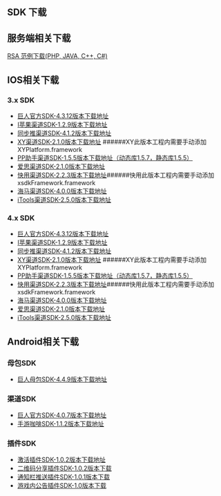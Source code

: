 ## SDK 下载



## 服务端相关下载

[RSA 范例下载(PHP, JAVA, C++, C#)](http://docs.mztgame.com/files/rsa_examples.zip)



## IOS相关下载

### 3.x SDK

* [巨人官方SDK-4.3.12版本下载地址](http://docs.mztgame.com/files/iOS/3.0/gaSDK4.3.12.zip)
* [I苹果渠道SDK-1.2.9版本下载地址](http://docs.mztgame.com/files/iOS/3.0/ztsdkv3_IA_1.2.9.tar.gz)
* [同步推渠道SDK-4.1.2版本下载地址](http://docs.mztgame.com/files/iOS/3.0/tbSDK4.1.2.zip)
* [XY渠道SDK-2.1.0版本下载地址](http://docs.mztgame.com/files/iOS/3.0/xySDK2.1.0.zip) ######XY此版本工程内需要手动添加XYPlatform.framework
* [PP助手渠道SDK-1.5.5版本下载地址（动态库1.5.7，静态库1.5.5）](http://docs.mztgame.com/files/iOS/3.0/ztsdkv3_PP_1.5.5.tar.gz)
* [爱思渠道SDK-2.1.0版本下载地址](http://docs.mztgame.com/files/iOS/3.0/asSDK2.1.0.zip)
* [快用渠道SDK-2.2.3版本下载地址](http://docs.mztgame.com/files/iOS/3.0/kySDK2.2.3.zip)######快用此版本工程内需要手动添加xsdkFramework.framework
* [海马渠道SDK-4.0.0版本下载地址](http://docs.mztgame.com/files/iOS/3.0/hmSDK4.0.0.zip)
* [iTools渠道SDK-2.5.0版本下载地址](http://docs.mztgame.com/files/iOS/3.0/itSDK2.5.0.zip)

### 4.x SDK

* [巨人官方SDK-4.3.12版本下载地址](http://docs.mztgame.com/files/iOS/4.0/ztsdkv4_GA_4.3.12.tar.gz)
* [I苹果渠道SDK-1.2.9版本下载地址](http://docs.mztgame.com/files/iOS/4.0/ztsdkv4_IA_1.2.9.tar.gz)
* [同步推渠道SDK-4.1.2版本下载地址](http://docs.mztgame.com/files/iOS/4.0/tbSDK4.1.2.zip)
* [XY渠道SDK-2.1.0版本下载地址](http://docs.mztgame.com/files/iOS/4.0/xySDK2.1.0.zip)
######XY此版本工程内需要手动添加XYPlatform.framework
* [PP助手渠道SDK-1.5.5版本下载地址（动态库1.5.7，静态库1.5.5）](http://docs.mztgame.com/files/iOS/4.0/ztsdkv4_PP_1.5.5.tar.gz)
* [快用渠道SDK-2.2.3版本下载地址](http://docs.mztgame.com/files/iOS/4.0/kySDK2.2.3.zip)######快用此版本工程内需要手动添加xsdkFramework.framework
* [海马渠道SDK-4.0.0版本下载地址](http://docs.mztgame.com/files/iOS/4.0/ztsdkv4_HM_4.0.0.tar.gz)
* [爱思渠道SDK-2.1.0版本下载地址](http://docs.mztgame.com/files/iOS/4.0/asSDK2.1.0.zip)
* [iTools渠道SDK-2.5.0版本下载地址](http://docs.mztgame.com/files/iOS/4.0/ztsdkv4_IT_2.5.0.tar.gz)

## Android相关下载

### 母包SDK

* [巨人母包SDK-4.4.9版本下载地址](http://docs.mztgame.com/files/Android/frameworkSDK20150915.zip)

### 渠道SDK

* [巨人官方SDK-4.0.7版本下载地址](http://docs.mztgame.com/files/Android/giantSDK4.0.7.zip)
* [手游咖啡SDK-1.1.2版本下载地址](http://docs.mztgame.com/files/Android/mgcafe_v1.1.2.zip)

### 插件SDK

* [激活插件SDK-1.0.2版本下载地址](http://docs.mztgame.com/files/Android/plugin/ActivePluginSDKv1.0.2.zip)
* [二维码分享插件SDK-1.0.2版本下载](http://docs.mztgame.com/files/Android/plugin/ztpromotecode_v1.0.2.zip)
* [通知栏推送插件SDK-1.0.1版本下载](http://docs.mztgame.com/files/Android/plugin/push_on_barSDK_v1.0.1.zip)
* [游戏内公告插件SDK-1.0版本下载](http://docs.mztgame.com/files/Android/plugin/inapppushSDK1.0.zip)
